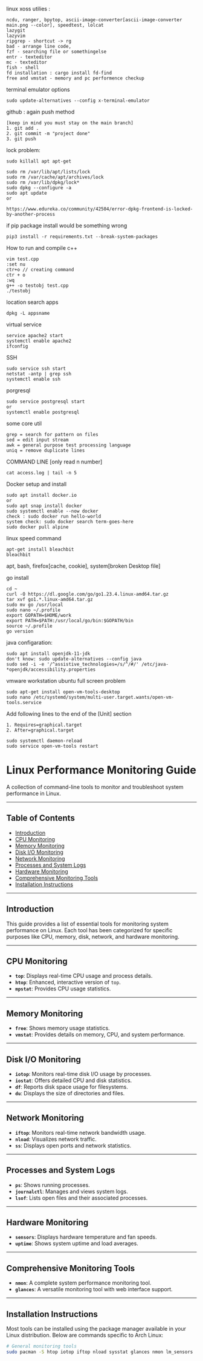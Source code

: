 
linux xoss utilies : 
```
ncdu, ranger, bpytop, ascii-image-converter[ascii-image-converter main.png --color], speedtest, lolcat
lazygit
lazyvim
ripgrep - shortcut -> rg
bad - arrange line code,
fzf - searching file or somethingelse
entr - texteditor
mc - texteditor
fish - shell
fd installation : cargo install fd-find
free and vmstat - memory and pc performence checkup

```

terminal emulator options
```
sudo update-alternatives --config x-terminal-emulator
```


github : again push method
```
[keep in mind you must stay on the main branch]
1. git add .
2. git commit -m "project done"
3. git push
```
lock problem:
```
sudo killall apt apt-get

sudo rm /var/lib/apt/lists/lock
sudo rm /var/cache/apt/archives/lock
sudo rm /var/lib/dpkg/lock*
sudo dpkg --configure -a
sudo apt update
or

https://www.edureka.co/community/42504/error-dpkg-frontend-is-locked-by-another-process
```
if pip package install would be something wrong
```
pip3 install -r requirements.txt --break-system-packages
```

How to run and compile c++
```
vim test.cpp
:set nu
ctr+o // creating command
ctr + o
:wq
g++ -o testobj test.cpp
./testobj
```
location search apps
```
dpkg -L appsname
```
virtual service
```
service apache2 start
systemctl enable apache2
ifconfig
```
SSH
```
sudo service ssh start
netstat -antp | grep ssh
systemctl enable ssh
```
porgresql
```
sudo service postgresql start
or
systemctl enable postgresql
```
some core util
```
grep = search for pattern on files 
sed = edit input stream
awk = general purpose test processing language
uniq = remove duplicate lines
```

COMMAND LINE [only read n number]
```
cat access.log | tail -n 5
```

Docker setup and install 
```
sudo apt install docker.io
or
sudo apt snap install docker
sudo systemctl enable --now docker
check : sudo docker run hello-world
system check: sudo docker search term-goes-here
sudo docker pull alpine
```
linux speed command
```
apt-get install bleachbit
bleachbit
```
apt, bash, firefox[cache, cookie], system[broken Desktop file]

go install
```
cd ~
curl -O https://dl.google.com/go/go1.23.4.linux-amd64.tar.gz
tar xvf go1.*.linux-amd64.tar.gz
sudo mv go /usr/local
sudo nano ~/.profile
export GOPATH=$HOME/work
export PATH=$PATH:/usr/local/go/bin:$GOPATH/bin
source ~/.profile
go version
```

java configaration:
```
sudo apt install openjdk-11-jdk
don't know: sudo update-alternatives --config java
sudo sed -i -e '/^assistive_technologies=/s/^/#/' /etc/java-*openjdk/accessibility.properties
```

vmware workstation ubuntu full screen problem
```
sudo apt-get install open-vm-tools-desktop
sudo nano /etc/systemd/system/multi-user.target.wants/open-vm-tools.service
```

Add following lines to the end of the [Unit] section
```
1. Requires=graphical.target
2. After=graphical.target

sudo systemctl daemon-reload
sudo service open-vm-tools restart
```

# Linux Performance Monitoring Guide

A collection of command-line tools to monitor and troubleshoot system performance in Linux.

---

## Table of Contents
- [Introduction](#introduction)
- [CPU Monitoring](#cpu-monitoring)
- [Memory Monitoring](#memory-monitoring)
- [Disk I/O Monitoring](#disk-io-monitoring)
- [Network Monitoring](#network-monitoring)
- [Processes and System Logs](#processes-and-system-logs)
- [Hardware Monitoring](#hardware-monitoring)
- [Comprehensive Monitoring Tools](#comprehensive-monitoring-tools)
- [Installation Instructions](#installation-instructions)

---

## Introduction
This guide provides a list of essential tools for monitoring system performance on Linux. Each tool has been categorized for specific purposes like CPU, memory, disk, network, and hardware monitoring.

---

## CPU Monitoring
- **`top`**: Displays real-time CPU usage and process details.
- **`htop`**: Enhanced, interactive version of `top`.
- **`mpstat`**: Provides CPU usage statistics.

---

## Memory Monitoring
- **`free`**: Shows memory usage statistics.
- **`vmstat`**: Provides details on memory, CPU, and system performance.

---

## Disk I/O Monitoring
- **`iotop`**: Monitors real-time disk I/O usage by processes.
- **`iostat`**: Offers detailed CPU and disk statistics.
- **`df`**: Reports disk space usage for filesystems.
- **`du`**: Displays the size of directories and files.

---

## Network Monitoring
- **`iftop`**: Monitors real-time network bandwidth usage.
- **`nload`**: Visualizes network traffic.
- **`ss`**: Displays open ports and network statistics.

---

## Processes and System Logs
- **`ps`**: Shows running processes.
- **`journalctl`**: Manages and views system logs.
- **`lsof`**: Lists open files and their associated processes.

---

## Hardware Monitoring
- **`sensors`**: Displays hardware temperature and fan speeds.
- **`uptime`**: Shows system uptime and load averages.

---

## Comprehensive Monitoring Tools
- **`nmon`**: A complete system performance monitoring tool.
- **`glances`**: A versatile monitoring tool with web interface support.

---

## Installation Instructions
Most tools can be installed using the package manager available in your Linux distribution. Below are commands specific to Arch Linux:

```bash
# General monitoring tools
sudo pacman -S htop iotop iftop nload sysstat glances nmon lm_sensors

